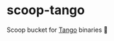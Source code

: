 # scoop-tango

Scoop bucket for <a href="https://github.com/roma-glushko/tango">Tango</a> binaries 💃
